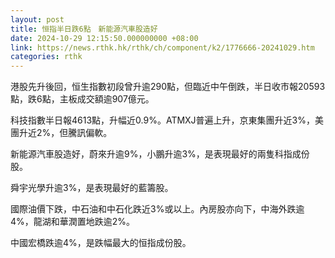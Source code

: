 ```yaml
---
layout: post
title: 恒指半日跌6點　新能源汽車股造好
date: 2024-10-29 12:15:50.000000000 +08:00
link: https://news.rthk.hk/rthk/ch/component/k2/1776666-20241029.htm
categories: rthk
---
```


港股先升後回，恒生指數初段曾升逾290點，但臨近中午倒跌，半日收市報20593點，跌6點，主板成交額逾907億元。

科技指數半日報4613點，升幅近0.9%。ATMXJ普遍上升，京東集團升近3%，美團升近2%，但騰訊偏軟。

新能源汽車股造好，蔚來升逾9%，小鵬升逾3%，是表現最好的兩隻科指成份股。

舜宇光學升逾3%，是表現最好的藍籌股。

國際油價下跌，中石油和中石化跌近3%或以上。內房股亦向下，中海外跌逾4%，龍湖和華潤置地跌逾2%。

中國宏橋跌逾4%，是跌幅最大的恒指成份股。
